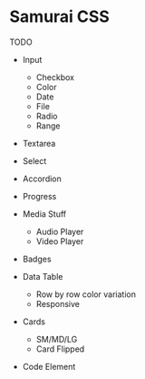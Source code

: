 # Samurai CSS

TODO

* Input
  * Checkbox
  * Color
  * Date
  * File
  * Radio
  * Range

* Textarea
* Select

* Accordion
* Progress

* Media Stuff
  * Audio Player
  * Video Player

* Badges

* Data Table
  * Row by row color variation
  * Responsive

* Cards
  * SM/MD/LG
  * Card Flipped

* Code Element
